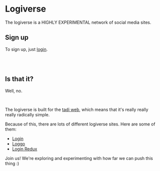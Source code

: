 # Logiverse

The logiverse is a HIGHLY EXPERIMENTAL network of social media sites. 

## Sign up

To sign up, just [login](https://todepond.com/lab/login).

<br>

<br>

## Is that it? 

Well, no.

<br>

The logiverse is built for the [tadi web](https://www.youtube.com/watch?v=ft6xOAijwFo), which means that it's really really really radically simple.

Because of this, there are lots of different logiverse sites. Here are some of them: 

- [Login](https://todepond.com/lab/login)
- [Loggo](https://svenlaa-com.pages.dev/playground/loggo/)
- [Login Redux](https://login.rossilaz.xyz/)

Join us! We're exploring and experimenting with how far we can push this thing :)

